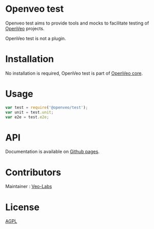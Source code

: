 # Openveo test

Openveo test aims to provide tools and mocks to facilitate testing of [OpenVeo](https://github.com/veo-labs/openveo-core) projects.

OpenVeo test is not a plugin.

# Installation

No installation is required, OpenVeo test is part of [OpenVeo core](https://github.com/veo-labs/openveo-core).

# Usage

```javascript
var test = require('@openveo/test');
var unit = test.unit;
var e2e = test.e2e;
```

# API

Documentation is available on [Github pages](http://veo-labs.github.io/openveo-test/2.0.0).

# Contributors

Maintainer : [Veo-Labs](http://www.veo-labs.com/)

# License

[AGPL](http://www.gnu.org/licenses/agpl-3.0.en.html)